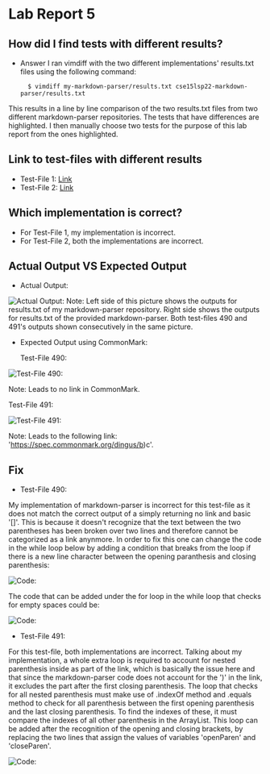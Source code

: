 # Lab Report 5

## How did I find tests with different results?

* Answer 
I ran vimdiff with the two different implementations' results.txt files using the following command:

        $ vimdiff my-markdown-parser/results.txt cse15lsp22-markdown-parser/results.txt
        
This results in a line by line comparison of the two results.txt files from two different markdown-parser repositories. The tests that have differences are highlighted. I then manually choose two tests for the purpose of this lab report from the ones highlighted.

## Link to test-files with different results
 
* Test-File 1: [Link](https://github.com/nidhidhamnani/markdown-parser/blob/main/test-files/490.md)
* Test-File 2: [Link](https://github.com/nidhidhamnani/markdown-parser/blob/main/test-files/491.md)

## Which implementation is correct?

* For Test-File 1, my implementation is incorrect. 
* For Test-File 2, both the implementations are incorrect.

## Actual Output VS Expected Output

* Actual Output:

![Actual Output:](https://jemilparikh.github.io/Cse15L-LabReports/testFilesActualOutput.png)
Note: Left side of this picture shows the outputs for results.txt of my markdown-parser repository. Right side shows the outputs for results.txt of the provided markdown-parser. Both test-files 490 and 491's outputs shown consecutively in the same picture.

* Expected Output using CommonMark: 

  Test-File 490:
  
![Test-File 490:](https://jemilparikh.github.io/Cse15L-LabReports/Screen%20Shot%202022-06-05%20at%2011.32.47%20PM.png)

  Note: Leads to no link in CommonMark.

  Test-File 491:

![Test-File 491:](https://jemilparikh.github.io/Cse15L-LabReports/Screen%20Shot%202022-06-05%20at%2011.33.32%20PM.png)

  Note: Leads to the following link: 'https://spec.commonmark.org/dingus/b)c'.

## Fix

* Test-File 490:

My implementation of markdown-parser is incorrect for this test-file as it does not match the correct output of a simply returning no link and basic '[]'.
This is because it doesn't recognize that the text between the two parentheses has been broken over two lines and therefore cannot be categorized as a link anynmore. In order to fix this one can change the code in the while loop below by adding a condition that breaks from the loop if there is a new line character between the opening paranthesis and closing parenthesis:

![Code:](https://jemilparikh.github.io/Cse15L-LabReports/Screen%20Shot%202022-06-06%20at%2012.18.03%20AM.png)

The code that can be added under the for loop in the while loop that checks for empty spaces could be:

![Code:](https://jemilparikh.github.io/Cse15L-LabReports/Screen%20Shot%202022-06-06%20at%2012.25.29%20AM.png)

* Test-File 491:

For this test-file, both implementations are incorrect. Talking about my implementation, a whole extra loop is required to account for nested parenthesis inside as part of the link, which is basically the issue here and that since the markdown-parser code does not account for the ')' in the link, it excludes the part after the first closing parenthesis. The loop that checks for all nested parenthesis must make use of .indexOf method and .equals method to check for all parenthesis between the first opening parenthesis and the last closing parenthesis. To find the indexes of these, it must compare the indexes of all other parenthesis in the ArrayList. This loop can be added after the recognition of the opening and closing brackets, by replacing the two lines that assign the values of variables 'openParen' and 'closeParen'.

![Code:](https://jemilparikh.github.io/Cse15L-LabReports/Screen%20Shot%202022-06-06%20at%2012.37.16%20AM.png)


 
 
 
        
        


